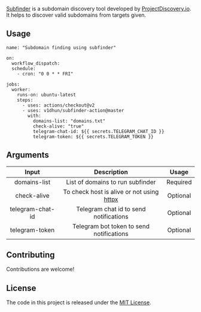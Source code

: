 
[Subfinder](https://github.com/projectdiscovery/subfinder) is a subdomain discovery tool developed by [ProjectDiscovery.io](https://twitter.com/pdiscoveryio). It helps to discover valid subdomains from targets given.

## Usage
```
name: "Subdomain finding using subfinder"

on:
  workflow_dispatch:
  schedule:
    - cron: "0 0 * * FRI"

jobs:
  worker:
    runs-on: ubuntu-latest
    steps:
      - uses: actions/checkout@v2
      - uses: v1dhun/subfinder-action@master
        with:
          domains-list: "domains.txt"
          check-alive: "true"
          telegram-chat-id: ${{ secrets.TELEGRAM_CHAT_ID }}
          telegram-token: ${{ secrets.TELEGRAM_TOKEN }}
```

## Arguments

| Input  | Description | Usage |
| :---:     |     :---:   |    :---:   |
| domains-list  | List of domains to run subfinder | Required
| check-alive  | To check host is alive or not using [httpx](https://github.com/projectdiscovery/httpx) | Optional
| telegram-chat-id  | Telegram chat id to send notifications  | Optional
| telegram-token  | Telegram bot token to send notifications | Optional

## Contributing

Contributions are welcome!

## License

The code in this project is released under the [MIT License](LICENSE).
